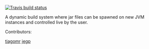[![Travis build status](https://travis-ci.org/molr/molr.svg?branch=master)](https://travis-ci.org/molr/molr)

A dynamic build system where jar files can be spawned on new JVM instances and controlled live by the user.

Contributors:

[tiagomr](https://github.com/tiagomr)
[jegp](https://github.com/Jegp)
